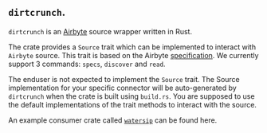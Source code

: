 ## `dirtcrunch`.
`dirtcrunch` is an [Airbyte](https://github.com/airbytehq/airbyte) source wrapper written in Rust.

The crate provides a `Source` trait which can be implemented to interact with `Airbyte` source. This trait is based
on the Airbyte [specification](https://docs.airbyte.io/understanding-airbyte/airbyte-specification). We currently support
3 commands: `specs`, `discover` and `read`.

The enduser is not expected to implement the `Source` trait. The Source implementation for your specific connector will
be auto-generated by `dirtcrunch` when the crate is built using `build.rs`. You are supposed to use the default 
implementations of the trait methods to interact with the source.

An example consumer crate called [`watersip`](https://github.com/whereistejas/watersip) can be found here.
